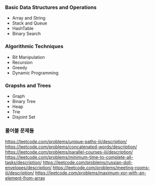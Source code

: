 
### Basic Data Structures and Operations

- Array and String
- Stack and Queue
- HashTable
- Binary Search


### Algorithmic Techniques

- Bit Manipulation
- Recursion
- Greedy
- Dynamic Programming


### Grapshs and Trees

- Graph
- Binary Tree
- Heap
- Trie
- Disjoint Set



### 풀어볼 문제들

https://leetcode.com/problems/unique-paths-iii/description/
https://leetcode.com/problems/concatenated-words/description/
https://leetcode.com/problems/parallel-courses-iii/description/
https://leetcode.com/problems/minimum-time-to-complete-all-tasks/description/
https://leetcode.com/problems/russian-doll-envelopes/description/
https://leetcode.com/problems/meeting-rooms-iii/description/
https://leetcode.com/problems/maximum-xor-with-an-element-from-array